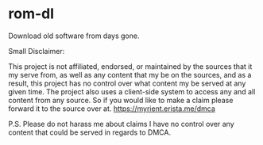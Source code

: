 # rom-dl
Download old software from days gone.

Small Disclaimer:

This project is not affiliated, endorsed, or maintained by the sources that it my serve from, as well as any content that my be on the sources, and as a result, this project has no control over what content my be served at any given time.
The project also uses a client-side system to access any and all content from any source. So if you would like to make a claim please forward it to the source over at. https://myrient.erista.me/dmca

P.S. Please do not harass me about claims I have no control over any content that could be served in regards to DMCA.
